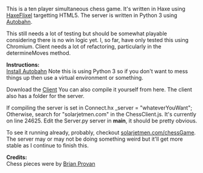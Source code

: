 This is a ten player simultaneous chess game. It's written in Haxe using [HaxeFlixel](https://github.com/HaxeFlixel/flixel) targetting HTML5. The server is written in Python 3 using [Autobahn](https://github.com/tavendo/AutobahnPython). 

This still needs a lot of testing but should be somewhat playable considering there is no win logic yet. I, so far, have only tested this using Chromium. Client needs a lot of refactoring, particularly in the determineMoves method. 

<b>Instructions:</b><br>
[Install Autobahn](http://autobahn.ws/python/installation.html)
Note this is using Python 3 so if you don't want to mess things up then use a virtual environment or something. 

Download the [Client](http://solarjetmen.com/games/bin/chessBin.tgz)
You can also compile it yourself from here. The client also has a folder for the server.

If compiling the server is set in Connect.hx _server = "whateverYouWant";
Otherwise, search for "solarjetmen.com" in the ChessClient.js. It's currently on line 24625.
Edit the Server.py server in __main__, it should be pretty obvious. 

To see it running already, probably, checkout [solarjetmen.com/chessGame](http://solarjetmen.com/chessGame/). The server may or may not be doing something weird but it'll get more stable as I continue to finish this.

<b>Credits:</b><br>
Chess pieces were by [Brian Provan](http://opengameart.org/content/colorful-chess-pieces)